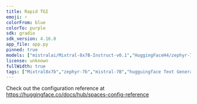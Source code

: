 ```yaml
---
title: Rapid TGI
emoji: ⚡
colorFrom: blue
colorTo: purple
sdk: gradio
sdk_version: 4.16.0
app_file: app.py
pinned: true
models: ["mistralai/Mixtral-8x7B-Instruct-v0.1","HuggingFaceH4/zephyr-7b-beta","mistralai/Mistral-7B-Instruct-v0.1"]
license: unknown
fullWidth: true
tags: ["Mixtral8x7b","zephyr-7b","mistral-7B","hugguingface Text Generation Inference"]
---
```


Check out the configuration reference at https://huggingface.co/docs/hub/spaces-config-reference